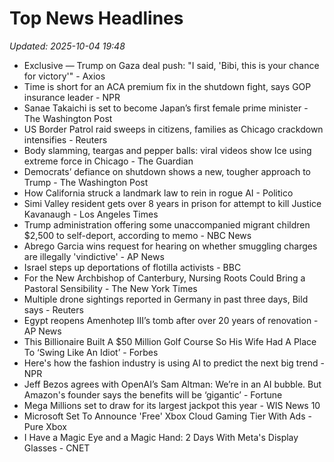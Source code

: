 # Top News Headlines

_Updated: 2025-10-04 19:48_

- Exclusive — Trump on Gaza deal push: "I said, 'Bibi, this is your chance for victory'" - Axios
- Time is short for an ACA premium fix in the shutdown fight, says GOP insurance leader - NPR
- Sanae Takaichi is set to become Japan’s first female prime minister - The Washington Post
- US Border Patrol raid sweeps in citizens, families as Chicago crackdown intensifies - Reuters
- Body slamming, teargas and pepper balls: viral videos show Ice using extreme force in Chicago - The Guardian
- Democrats’ defiance on shutdown shows a new, tougher approach to Trump - The Washington Post
- How California struck a landmark law to rein in rogue AI - Politico
- Simi Valley resident gets over 8 years in prison for attempt to kill Justice Kavanaugh - Los Angeles Times
- Trump administration offering some unaccompanied migrant children $2,500 to self-deport, according to memo - NBC News
- Abrego Garcia wins request for hearing on whether smuggling charges are illegally 'vindictive' - AP News
- Israel steps up deportations of flotilla activists - BBC
- For the New Archbishop of Canterbury, Nursing Roots Could Bring a Pastoral Sensibility - The New York Times
- Multiple drone sightings reported in Germany in past three days, Bild says - Reuters
- Egypt reopens Amenhotep III’s tomb after over 20 years of renovation - AP News
- This Billionaire Built A $50 Million Golf Course So His Wife Had A Place To ‘Swing Like An Idiot’ - Forbes
- Here's how the fashion industry is using AI to predict the next big trend - NPR
- Jeff Bezos agrees with OpenAI’s Sam Altman: We’re in an AI bubble. But Amazon's founder says the benefits will be ‘gigantic’ - Fortune
- Mega Millions set to draw for its largest jackpot this year - WIS News 10
- Microsoft Set To Announce 'Free' Xbox Cloud Gaming Tier With Ads - Pure Xbox
- I Have a Magic Eye and a Magic Hand: 2 Days With Meta's Display Glasses - CNET
